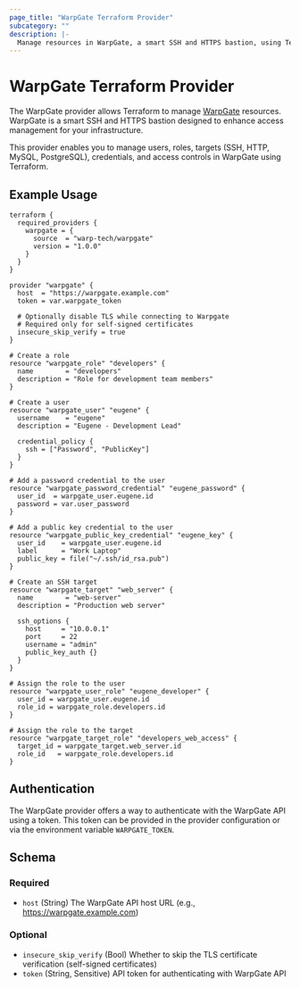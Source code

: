 ```yaml
---
page_title: "WarpGate Terraform Provider"
subcategory: ""
description: |-
  Manage resources in WarpGate, a smart SSH and HTTPS bastion, using Terraform.
---
```


# WarpGate Terraform Provider

The WarpGate provider allows Terraform to manage [WarpGate](https://github.com/warp-tech/warpgate) resources. WarpGate is a smart SSH and HTTPS bastion designed to enhance access management for your infrastructure.

This provider enables you to manage users, roles, targets (SSH, HTTP, MySQL, PostgreSQL), credentials, and access controls in WarpGate using Terraform.

## Example Usage

```hcl
terraform {
  required_providers {
    warpgate = {
      source  = "warp-tech/warpgate"
      version = "1.0.0"
    }
  }
}

provider "warpgate" {
  host  = "https://warpgate.example.com"
  token = var.warpgate_token

  # Optionally disable TLS while connecting to Warpgate
  # Required only for self-signed certificates
  insecure_skip_verify = true
}

# Create a role
resource "warpgate_role" "developers" {
  name        = "developers"
  description = "Role for development team members"
}

# Create a user
resource "warpgate_user" "eugene" {
  username    = "eugene"
  description = "Eugene - Development Lead"
  
  credential_policy {
    ssh = ["Password", "PublicKey"]
  }
}

# Add a password credential to the user
resource "warpgate_password_credential" "eugene_password" {
  user_id  = warpgate_user.eugene.id
  password = var.user_password
}

# Add a public key credential to the user
resource "warpgate_public_key_credential" "eugene_key" {
  user_id    = warpgate_user.eugene.id
  label      = "Work Laptop"
  public_key = file("~/.ssh/id_rsa.pub")
}

# Create an SSH target
resource "warpgate_target" "web_server" {
  name        = "web-server"
  description = "Production web server"
  
  ssh_options {
    host     = "10.0.0.1"
    port     = 22
    username = "admin"
    public_key_auth {}
  }
}

# Assign the role to the user
resource "warpgate_user_role" "eugene_developer" {
  user_id = warpgate_user.eugene.id
  role_id = warpgate_role.developers.id
}

# Assign the role to the target
resource "warpgate_target_role" "developers_web_access" {
  target_id = warpgate_target.web_server.id
  role_id   = warpgate_role.developers.id
}
```

## Authentication

The WarpGate provider offers a way to authenticate with the WarpGate API using a token. This token can be provided in the provider configuration or via the environment variable `WARPGATE_TOKEN`.

<!-- schema generated by tfplugindocs -->
## Schema

### Required

- `host` (String) The WarpGate API host URL (e.g., https://warpgate.example.com)

### Optional

- `insecure_skip_verify` (Bool) Whether to skip the TLS certificate verification (self-signed certificates)
- `token` (String, Sensitive) API token for authenticating with WarpGate API
